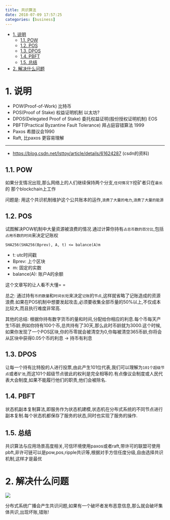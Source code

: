 ```yaml
---
title: 共识算法
date: 2018-07-09 17:57:25
categories: [business]
---
```



<!-- TOC -->

- [1. 说明](#1-说明)
    - [1.1. POW](#11-pow)
    - [1.2. POS](#12-pos)
    - [1.3. DPOS](#13-dpos)
    - [1.4. PBFT](#14-pbft)
    - [1.5. 总结](#15-总结)
- [2. 解决什么问题](#2-解决什么问题)

<!-- /TOC -->


<a id="markdown-1-说明" name="1-说明"></a>
# 1. 说明

* POW(Proof-of-Work) 比特币 
* POS(Proof of Stake) 权益证明机制  以太坊?
* DPOS(Delegated Proof of Stake) 委托权益证明(股份授权证明机制)    EOS
* PBFT(Practical Byzantine Fault Tolerance)  拜占庭容错算法 1999
* Paxos  希腊议会1990
* Raft, 比paxos 更容易理解

---
* https://blog.csdn.net/lsttoy/article/details/61624287 (csdn的资料)

<a id="markdown-11-pow" name="11-pow"></a>
## 1.1. POW

如果分支情况出现,那么网络上的人们继续保持两个分支,`任何情况下`挖矿者只在`最长`的
那个blockchain上工作

问题是: 用这个共识机制维护这个公共账本的运作,`浪费了大量的电力`,`浪费了大量的能源`


<a id="markdown-12-pos" name="12-pos"></a>
## 1.2. POS

试图解决POW机制中大量资源被浪费的情况.通过计算你持有`占总币数的百分比`,包括`占用币数的时间`来决定记账权

```
SHA256(SHA256(Bprev), A, t) <= balance(A)m
```


* t: utc时间戳
* Bprev: 上个区块
* m: 固定的实数
* balance(A): 账户A的余额

这个文章写的让人看不大懂= = 

总之: 通过持有`币的数量`和`时间长短`来决定`记账`的`节点`,这样就省略了记账造成的资源浪费.如果在POS机制中想要发起攻击,必须要收集全部币量的50%以上,不仅成本比较大,而且执行难度非常高.


其他的总结: 根据你持有数字货币的量和时间,分配给你相应的利息.每个币每天产生1币龄,例如你持有100个币,总共持有了30天,那么此时币龄就为3000.这个时候,如果你发现了一个POS区块,你的币零就会被清空为0,你每被清空365币龄,你将会从区块中获得0.05个币的利息 -> 持币有利息


<a id="markdown-13-dpos" name="13-dpos"></a>
## 1.3. DPOS

让每一个持有比特股的人进行投票,由此产生101位代表,我们可以理解为`101个超级节点`或者`矿池`,而这101个超级节点彼此的权利是完全相等的.有点像议会制度或人民代表大会制度,如果不能履行他们的职责,他们会被除名.

<a id="markdown-14-pbft" name="14-pbft"></a>
## 1.4. PBFT

状态机副本复制算法,即服务作为状态机建模,状态机在分布式系统的不同节点进行副本复制.每个状态机都保存了服务的状态,同时也实现了服务的操作.


<a id="markdown-15-总结" name="15-总结"></a>
## 1.5. 总结

共识算法与应用场景高度相关,可信环境使用paxos或者raft,带许可的联盟可使用pbft,非许可链可以是pow,pos,ripple共识等,根据对手方信任度分级,自由选择共识机制,这样才是最优


<a id="markdown-2-解决什么问题" name="2-解决什么问题"></a>
# 2. 解决什么问题

![](http://ouxarji35.bkt.clouddn.com/%E6%B7%B1%E5%BA%A6%E6%88%AA%E5%9B%BE_%E9%80%89%E6%8B%A9%E5%8C%BA%E5%9F%9F_20180709175527.png)

分布式系统广播会产生共识问题,如果有一个破坏者发布恶意信息,那么就会破坏集体共识,出现坏账,错账!

